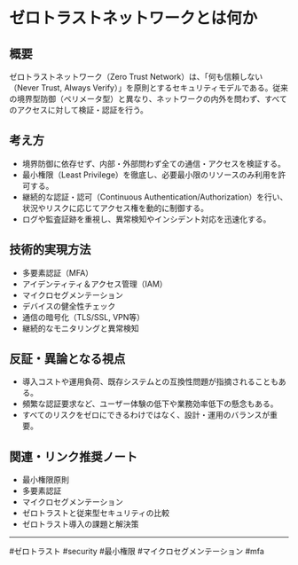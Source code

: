 # ゼロトラストネットワークとは何か

## 概要
ゼロトラストネットワーク（Zero Trust Network）は、「何も信頼しない（Never Trust, Always Verify）」を原則とするセキュリティモデルである。従来の境界型防御（ペリメータ型）と異なり、ネットワークの内外を問わず、すべてのアクセスに対して検証・認証を行う。

## 考え方
- 境界防御に依存せず、内部・外部問わず全ての通信・アクセスを検証する。
- 最小権限（Least Privilege）を徹底し、必要最小限のリソースのみ利用を許可する。
- 継続的な認証・認可（Continuous Authentication/Authorization）を行い、状況やリスクに応じてアクセス権を動的に制御する。
- ログや監査証跡を重視し、異常検知やインシデント対応を迅速化する。

## 技術的実現方法
- 多要素認証（MFA）
- アイデンティティ＆アクセス管理（IAM）
- マイクロセグメンテーション
- デバイスの健全性チェック
- 通信の暗号化（TLS/SSL, VPN等）
- 継続的なモニタリングと異常検知

## 反証・異論となる視点
- 導入コストや運用負荷、既存システムとの互換性問題が指摘されることもある。
- 頻繁な認証要求など、ユーザー体験の低下や業務効率低下の懸念もある。
- すべてのリスクをゼロにできるわけではなく、設計・運用のバランスが重要。

## 関連・リンク推奨ノート
- 最小権限原則
- 多要素認証
- マイクロセグメンテーション
- ゼロトラストと従来型セキュリティの比較
- ゼロトラスト導入の課題と解決策

---
#ゼロトラスト #security #最小権限 #マイクロセグメンテーション #mfa
